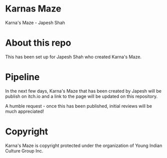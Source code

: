 # Karnas Maze
Karna's Maze - Japesh Shah

# About this repo
This has been set up for Japesh Shah who created Karna's Maze.

# Pipeline
In the next few days, Karna's Maze that has been created by Japesh will be publish on itch.io and a link to the page will be updated on this repository. 

A humble request - once this has been published, initial reviews will be much appreciated! 

# Copyright
Karna's Maze is copyright protected under the organization of Young Indian Culture Group Inc.